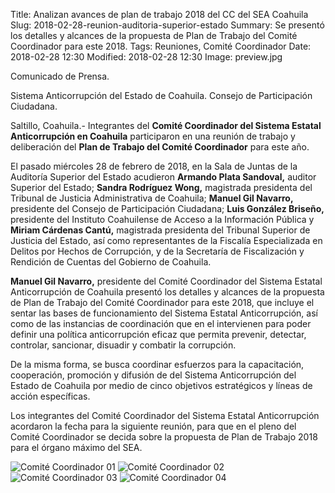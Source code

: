 Title: Analizan avances de plan de trabajo 2018 del CC del SEA Coahuila
Slug: 2018-02-28-reunion-auditoria-superior-estado
Summary: Se presentó los detalles y alcances de la propuesta de Plan de Trabajo del Comité Coordinador para este 2018.
Tags: Reuniones, Comité Coordinador
Date: 2018-02-28 12:30
Modified: 2018-02-28 12:30
Image: preview.jpg


Comunicado de Prensa.

Sistema Anticorrupción del Estado de Coahuila. Consejo de Participación Ciudadana.

Saltillo, Coahuila.- Integrantes del **Comité Coordinador del Sistema
Estatal Anticorrupción en Coahuila** participaron en una reunión de
trabajo y deliberación del **Plan de Trabajo del Comité Coordinador**
para este año.

El pasado miércoles 28 de febrero de 2018, en la Sala de Juntas de la
Auditoría Superior del Estado acudieron **Armando Plata Sandoval,**
auditor Superior del Estado; **Sandra Rodríguez Wong,** magistrada
presidenta del Tribunal de Justicia Administrativa de Coahuila;
**Manuel Gil Navarro,** presidente del Consejo de Participación
Ciudadana; **Luis González Briseño,** presidente del Instituto
Coahuilense de Acceso a la Información Pública y **Miriam Cárdenas
Cantú,** magistrada presidenta del Tribunal Superior de Justicia del
Estado, así como representantes de la Fiscalía Especializada en Delitos
por Hechos de Corrupción, y de la Secretaría de Fiscalización y
Rendición de Cuentas del Gobierno de Coahuila.

**Manuel Gil Navarro,** presidente del Comité Coordinador del Sistema
Estatal Anticorrupción de Coahuila presentó los detalles y alcances de
la propuesta de Plan de Trabajo del Comité Coordinador para este 2018,
que incluye el sentar las bases de funcionamiento del Sistema Estatal
Anticorrupción, así como de las instancias de coordinación que en el
intervienen para poder definir una política anticorrupción eficaz que
permita prevenir, detectar, controlar, sancionar, disuadir y combatir
la corrupción.

De la misma forma, se busca coordinar esfuerzos para la capacitación,
cooperación, promoción y difusión de del Sistema Anticorrupción del
Estado de Coahuila por medio de cinco objetivos estratégicos y líneas
de acción específicas.

Los integrantes del Comité Coordinador del Sistema Estatal
Anticorrupción acordaron la fecha para la siguiente reunión, para que
en el pleno del Comité Coordinador se decida sobre la propuesta de Plan
de Trabajo 2018 para el órgano máximo del SEA.

<img class="img-fluid" src="comite-coordinador-01.jpg" alt="Comité Coordinador 01">

<img class="img-fluid" src="comite-coordinador-02.jpg" alt="Comité Coordinador 02">

<img class="img-fluid" src="comite-coordinador-03.jpg" alt="Comité Coordinador 03">

<img class="img-fluid" src="comite-coordinador-04.jpg" alt="Comité Coordinador 04">
